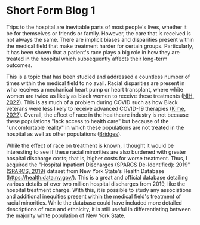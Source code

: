 # Short Form Blog 1

Trips to the hospital are inevitable parts of most people's lives, whether it be for themselves or friends or family. However, the care that is received is not always the same. There are implicit biases and disparities present within the medical field that make treatment harder for certain groups. Particularly, it has been shown that a patient's race plays a big role in how they are treated in the hospital which subsequently affects their long-term outcomes. 

This is a topic that has been studied and addressed a countless number of times within the medical field to no avail. Racial disparities are present in who receives a mechanical heart pump or heart transplant, where white women are twice as likely as black women to receive these treatments ([NIH, 2022](https://www.nih.gov/news-events/news-releases/nih-supported-study-finds-racial-disparities-advanced-heart-failure-treatment)). This is as much of a problem during COVID such as how Black veterans were less likely to receive advanced COVID-19 therapies ([Kime, 2022](https://www.military.com/daily-news/2022/10/25/fewer-black-vets-got-advanced-covid-treatments-va-hospitals-during-pandemic-study-finds.html)). Overall, the effect of race in the healthcare industry is not because these populations "lack access to health care" but because of the "uncomfortable reality" in which these populations are not treated in the hospital as well as other populations ([Bridges](https://www.americanbar.org/groups/crsj/publications/human_rights_magazine_home/the-state-of-healthcare-in-the-united-states/racial-disparities-in-health-care/#:~:text=NAM%20found%20that%20%E2%80%9Cracial%20and,physicians%20give%20their%20black%20patients)). 

While the effect of race on treatment is known, I thought it would be interesting to see if these racial minorities are also burdened with greater hospital discharge costs; that is, higher costs for worse treatment. Thus, I acquired the "Hospital Inpatient Discharges (SPARCS De-Identified): 2019" ([SPARCS, 2019](https://health.data.ny.gov/Health/Hospital-Inpatient-Discharges-SPARCS-De-Identified/4ny4-j5zv)) dataset from New York State's Health Database (https://health.data.ny.gov/). This is a great and official database detailing various details of over two million hospital discharges from 2019, like the hospital treatment charge. With this, it is possible to study any associations and additional inequities present within the medical field's treatment of racial minorities. While the database could have included more detailed descriptions of race and ethnicity, it is still useful in differentiating between the majority white population of New York State.

